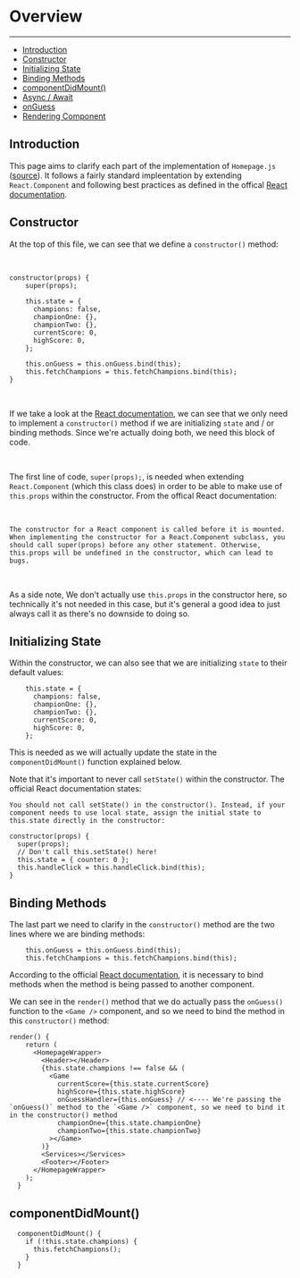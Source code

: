 # Overview

---

-   [Introduction](#section-1)
-   [Constructor](#section-2)
-   [Initializing State](#section-3)
-   [Binding Methods](#section-4)
-   [componentDidMount()](#section-5)
-   [Async / Await](#section-6)
-   [onGuess](#section-7)
-   [Rendering Component](#section-8)

<a name="section-1"></a>

## Introduction

This page aims to clarify each part of the implementation of `Homepage.js` (<a href="https://github.com/Orkidz/league-of-legends-guessing-game/blob/master/client/src/Homepage.js" target="_blank">source</a>). It follows a fairly standard impleentation by extending `React.Component` and following best practices as defined in the offical <a href="https://reactjs.org/docs/react-component.html" target="_blank">React documentation</a>.

<a name="section-2"></a>

## Constructor

At the top of this file, we can see that we define a `constructor()` method:

<br />

```
constructor(props) {
    super(props);

    this.state = {
      champions: false,
      championOne: {},
      championTwo: {},
      currentScore: 0,
      highScore: 0,
    };

    this.onGuess = this.onGuess.bind(this);
    this.fetchChampions = this.fetchChampions.bind(this);
}
```

<br />

If we take a look at the <a href="https://reactjs.org/docs/react-component.html#constructor" target="_blank">React documentation</a>, we can see that we only need to implement a `constructor()` method if we are initializing `state` and / or binding methods. Since we're actually doing both, we need this block of code.

<br />

The first line of code, `super(props);`, is needed when extending `React.Component` (which this class does) in order to be able to make use of `this.props` within the constructor. From the offical React documentation:

<br />

`The constructor for a React component is called before it is mounted. When implementing the constructor for a React.Component subclass, you should call super(props) before any other statement. Otherwise, this.props will be undefined in the constructor, which can lead to bugs.`

<br />

As a side note, We don't actually use `this.props` in the constructor here, so technically it's not needed in this case, but it's general a good idea to just always call it as there's no downside to doing so.

<a name="section-3"></a>

## Initializing State

Within the constructor, we can also see that we are initializing `state` to their default values:

```
    this.state = {
      champions: false,
      championOne: {},
      championTwo: {},
      currentScore: 0,
      highScore: 0,
    };
```

This is needed as we will actually update the state in the `componentDidMount()` function explained below.

Note that it's important to never call `setState()` within the constructor. The official React documentation states:

`You should not call setState() in the constructor(). Instead, if your component needs to use local state, assign the initial state to this.state directly in the constructor:`

```
constructor(props) {
  super(props);
  // Don't call this.setState() here!
  this.state = { counter: 0 };
  this.handleClick = this.handleClick.bind(this);
}
```

<a name="section-4"></a>

## Binding Methods

The last part we need to clarify in the `constructor()` method are the two lines where we are binding methods:

```
    this.onGuess = this.onGuess.bind(this);
    this.fetchChampions = this.fetchChampions.bind(this);
```

According to the official <a href="https://reactjs.org/docs/faq-functions.html#why-is-binding-necessary-at-all" target="_blank">React documentation</a>, it is necessary to bind methods when the method is being passed to another component.

We can see in the `render()` method that we do actually pass the `onGuess()` function to the `<Game />` component, and so we need to bind the method in this `constructor()` method:

```
render() {
    return (
      <HomepageWrapper>
        <Header></Header>
        {this.state.champions !== false && (
          <Game
            currentScore={this.state.currentScore}
            highScore={this.state.highScore}
            onGuessHandler={this.onGuess} // <---- We're passing the `onGuess()` method to the `<Game />` component, so we need to bind it in the constructor() method
            championOne={this.state.championOne}
            championTwo={this.state.championTwo}
          ></Game>
        )}
        <Services></Services>
        <Footer></Footer>
      </HomepageWrapper>
    );
  }
```

<a name="section-5"></a>

## componentDidMount()

```
  componentDidMount() {
    if (!this.state.champions) {
      this.fetchChampions();
    }
  }
```
